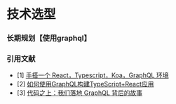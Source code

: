 # 技术选型

### 

### 长期规划【使用graphql】

### 引用文献
- [1] [手搭一个 React，Typescript，Koa，GraphQL 环境](https://www.jianshu.com/p/12299ea9b4c8)
- [2] [如何使用GraphQL构建TypeScript+React应用](https://cloud.tencent.com/developer/news/492458)
- [3] [代码之上：我们落地 GraphQL 背后的故事](https://zhuanlan.zhihu.com/p/141629697)
